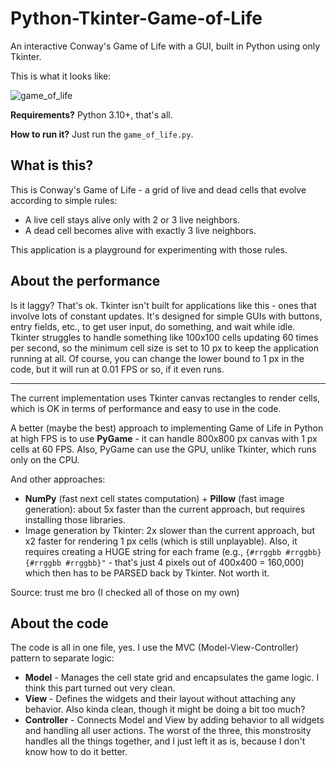 # Python-Tkinter-Game-of-Life
An interactive Conway's Game of Life with a GUI, built in Python using only Tkinter.

This is what it looks like:

![game_of_life](https://github.com/user-attachments/assets/1720284c-12d6-456e-b657-e8b773c3cd91)

**Requirements?** Python 3.10+, that's all.

**How to run it?** Just run the `game_of_life.py`.

## What is this?
This is Conway's Game of Life - a grid of live and dead cells that evolve according to simple rules:
- A live cell stays alive only with 2 or 3 live neighbors.
- A dead cell becomes alive with exactly 3 live neighbors.

This application is a playground for experimenting with those rules.

## About the performance
Is it laggy? That's ok. Tkinter isn't built for applications like this - ones that involve lots of constant updates. It's designed for simple GUIs with buttons, entry fields, etc., to get user input, do something, and wait while idle. Tkinter struggles to handle something like 100x100 cells updating 60 times per second, so the minimum cell size is set to 10 px to keep the application running at all. Of course, you can change the lower bound to 1 px in the code, but it will run at 0.01 FPS or so, if it even runs.

---

The current implementation uses Tkinter canvas rectangles to render cells, which is OK in terms of performance and easy to use in the code.

A better (maybe the best) approach to implementing Game of Life in Python at high FPS is to use **PyGame** - it can handle 800x800 px canvas with 1 px cells at 60 FPS. Also, PyGame can use the GPU, unlike Tkinter, which runs only on the CPU.

And other approaches:
- **NumPy** (fast next cell states computation) + **Pillow** (fast image generation): about 5x faster than the current approach, but requires installing those libraries.
- Image generation by Tkinter: 2x slower than the current approach, but x2 faster for rendering 1 px cells (which is still unplayable). Also, it requires creating a HUGE string for each frame (e.g., `{#rrggbb #rrggbb} {#rrggbb #rrggbb}"` - that's just 4 pixels out of 400x400 = 160,000) which then has to be PARSED back by Tkinter. Not worth it.

Source: trust me bro (I checked all of those on my own)

## About the code
The code is all in one file, yes. I use the MVC (Model-View-Controller) pattern to separate logic:
- **Model** - Manages the cell state grid and encapsulates the game logic. I think this part turned out very clean.
- **View** - Defines the widgets and their layout without attaching any behavior. Also kinda clean, though it might be doing a bit too much?
- **Controller** - Connects Model and View by adding behavior to all widgets and handling all user actions. The worst of the three, this monstrosity handles all the things together, and I just left it as is, because I don't know how to do it better.
